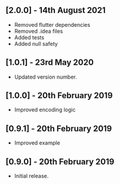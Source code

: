 ## [2.0.0] - 14th August 2021

* Removed flutter dependencies
* Removed .idea files
* Added tests
* Added null safety

## [1.0.1] - 23rd May 2020

* Updated version number.

## [1.0.0] - 20th February 2019

* Improved encoding logic

## [0.9.1] - 20th February 2019

* Improved example

## [0.9.0] - 20th February 2019

* Initial release.
